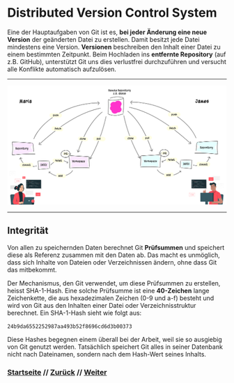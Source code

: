 # Distributed Version Control System

Eine der Hauptaufgaben von Git ist es, **bei jeder Änderung eine neue Version** der geänderten Datei zu erstellen. Damit besitzt jede Datei mindestens eine Version. **Versionen** beschreiben den Inhalt einer Datei zu einem bestimmten Zeitpunkt. Beim Hochladen ins **entfernte Repository** (auf z.B. GitHub), unterstützt Git uns dies verlustfrei durchzuführen und versucht alle Konflikte automatisch aufzulösen. 

---

![Git-Workflow](./assets/images/git_workflow_repos.png)

---

## Integrität

Von allen zu speichernden Daten berechnet Git **Prüfsummen** und speichert diese als Referenz zusammen mit den Daten ab. Das macht es unmöglich, dass sich Inhalte von Dateien oder Verzeichnissen ändern, ohne dass Git das mitbekommt.

Der Mechanismus, den Git verwendet, um diese Prüfsummen zu erstellen, heisst SHA-1-Hash. Eine solche Prüfsumme ist eine **40-Zeichen** lange Zeichenkette, die aus hexadezimalen Zeichen (0-9 und a-f) besteht und wird von Git aus den Inhalten einer Datei oder Verzeichnisstruktur berechnet. Ein SHA-1-Hash sieht wie folgt aus:

```
24b9da6552252987aa493b52f8696cd6d3b00373
```

Diese Hashes begegnen einem überall bei der Arbeit, weil sie so ausgiebig von Git genutzt werden. Tatsächlich speichert Git alles in seiner Datenbank nicht nach Dateinamen, sondern nach dem Hash-Wert seines Inhalts.

### [Startseite](start.md) // [Zurück](start.md) // [Weiter](repository.md)
